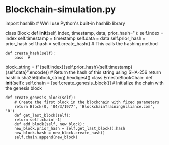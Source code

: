 # Blockchain-simulation.py
import hashlib  # We'll use Python's built-in hashlib library

class Block:
    def __init__(self, index, timestamp, data, prior_hash=''):
        self.index = index
        self.timestamp = timestamp
        self.data = data
        self.prior_hash = prior_hash
        self.hash = self.create_hash()  # This calls the hashing method
    
    def create_hash(self):
        pass  #
 block_string = f"{self.index}{self.prior_hash}{self.timestamp}{self.data}".encode()
        # Return the hash of this string using SHA-256
        return hashlib.sha256(block_string).hexdigest()
class ErnestoBlockChain:
    def __init__(self):
        self.chain = [self.create_genesis_block()]  # Initialize the chain with the genesis block
    
    def create_genesis_block(self):
        # Create the first block in the blockchain with fixed parameters
        return Block(0, '04/3/1977', 'BlockchainTrainingAlliance.com', '0')
        def get_last_block(self):
        return self.chain[-1] 
        def add_block(self, new_block):
        new_block.prior_hash = self.get_last_block().hash
        new_block.hash = new_block.create_hash()
        self.chain.append(new_block)
